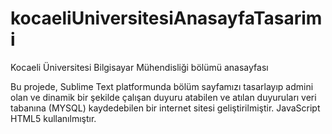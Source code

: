 # kocaeliUniversitesiAnasayfaTasarimi


Kocaeli Üniversitesi Bilgisayar Mühendisliği bölümü anasayfası 

Bu projede, Sublime Text platformunda bölüm sayfamızı tasarlayıp admini olan ve dinamik bir şekilde çalışan duyuru atabilen ve atılan duyuruları veri tabanına (MYSQL) kaydedebilen bir internet sitesi geliştirilmiştir. JavaScript HTML5 kullanılmıştır.
